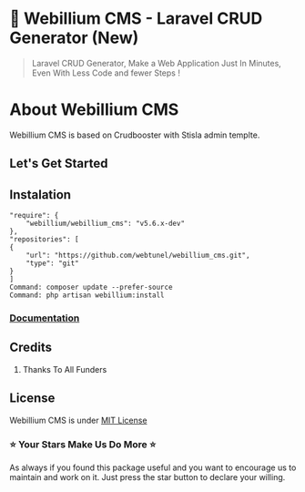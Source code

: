 # :rocket: Webillium CMS - Laravel CRUD Generator (New)

> Laravel CRUD Generator, Make a Web Application Just In Minutes, Even With Less Code and fewer Steps !

# About Webillium CMS

Webillium CMS is based on Crudbooster with Stisla admin templte.

## Let's Get Started

## Instalation

```
"require": {
    "webillium/webillium_cms": "v5.6.x-dev"
},
"repositories": [
{
    "url": "https://github.com/webtunel/webillium_cms.git",
    "type": "git"
}
]
Command: composer update --prefer-source
Command: php artisan webillium:install
```

### [Documentation](/docs/en/index.md)

## Credits

1.  Thanks To All Funders

## License

Webillium CMS is under [MIT License](https://opensource.org/licenses/MIT)

### :star: Your Stars Make Us Do More :star:

As always if you found this package useful and you want to encourage us to maintain and work on it. Just press the star button to declare your willing.

